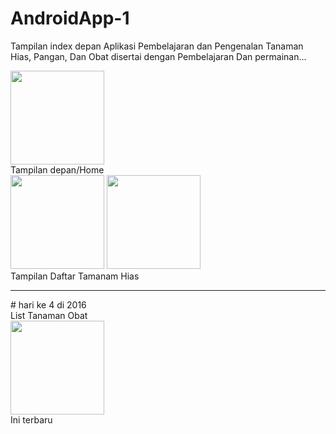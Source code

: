 # AndroidApp-1
Tampilan index depan
Aplikasi Pembelajaran dan Pengenalan Tanaman Hias, Pangan, Dan Obat disertai dengan Pembelajaran Dan permainan...

<img src="https://scontent-sin1-1.xx.fbcdn.net/hphotos-xfa1/v/t1.0-9/12400959_965086096911431_9100901935021836051_n.jpg?oh=fb8c799a7018f686ce54b62cf549f666&oe=571BD953" width="150px"/><br/> Tampilan depan/Home<br/>
<img src="https://scontent-sin1-1.xx.fbcdn.net/hphotos-xap1/v/t1.0-9/12410558_965086486911392_7232648222129163941_n.jpg?oh=20a332621c5f36c195abe86e05af0cad&oe=571D4E00" width="150px"/>
<img src="https://scontent-sin1-1.xx.fbcdn.net/hphotos-xpa1/v/t1.0-9/1001971_965086736911367_7702032605825443312_n.jpg?oh=6ec15b6b20da3789fe90351e22bb2f24&oe=571D3EBC" width="150px" />
<br/>Tampilan Daftar Tamanam Hias<br/>
<hr/>
# hari ke 4 di 2016
<img ="https://scontent-sin1-1.xx.fbcdn.net/hphotos-xfp1/v/t1.0-9/1003586_965576260195748_3680214295368551411_n.jpg?oh=206651ffc256ef2c7a092a5e267e961b&oe=57095BB2" width="150px"/><br/>
List Tanaman Obat<br/>
<img src="https://scontent-sin1-1.xx.fbcdn.net/hphotos-xat1/v/t1.0-9/10624641_965581606861880_7741738159352526512_n.jpg?oh=0dd8303be298ed9c7c8122bc82ec843e&oe=571A83EF" width="150px"><br/>
Ini terbaru
